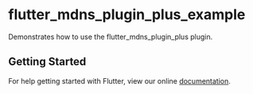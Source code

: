 # flutter_mdns_plugin_plus_example

Demonstrates how to use the flutter_mdns_plugin_plus plugin.

## Getting Started

For help getting started with Flutter, view our online
[documentation](https://flutter.io/).
